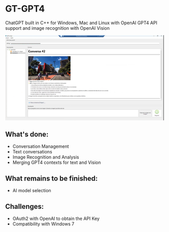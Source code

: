 
# GT-GPT4

ChatGPT built in C++ for Windows, Mac and Linux with OpenAI GPT4 API support and image recognition with OpenAI Vision

![screenshot](screenshot.png "screenshot")

## What's done:

- Conversation Management
- Text conversations
- Image Recognition and Analysis
- Merging GPT4 contexts for text and Vision

## What remains to be finished:

- AI model selection

## Challenges:

- OAuth2 with OpenAI to obtain the API Key 
- Compatibility with Windows 7